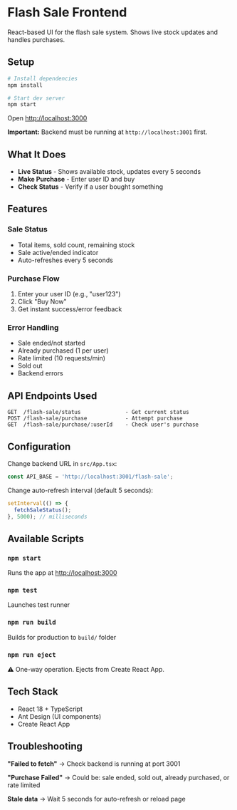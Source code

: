 # Flash Sale Frontend

React-based UI for the flash sale system. Shows live stock updates and handles purchases.

## Setup

```bash
# Install dependencies
npm install

# Start dev server
npm start
```

Open [http://localhost:3000](http://localhost:3000)

**Important:** Backend must be running at `http://localhost:3001` first.

## What It Does

- **Live Status** - Shows available stock, updates every 5 seconds
- **Make Purchase** - Enter user ID and buy
- **Check Status** - Verify if a user bought something

## Features

### Sale Status
- Total items, sold count, remaining stock
- Sale active/ended indicator
- Auto-refreshes every 5 seconds

### Purchase Flow
1. Enter your user ID (e.g., "user123")
2. Click "Buy Now"
3. Get instant success/error feedback

### Error Handling
- Sale ended/not started
- Already purchased (1 per user)
- Rate limited (10 requests/min)
- Sold out
- Backend errors

## API Endpoints Used

```
GET  /flash-sale/status              - Get current status
POST /flash-sale/purchase            - Attempt purchase
GET  /flash-sale/purchase/:userId    - Check user's purchase
```

## Configuration

Change backend URL in `src/App.tsx`:
```typescript
const API_BASE = 'http://localhost:3001/flash-sale';
```

Change auto-refresh interval (default 5 seconds):
```typescript
setInterval(() => {
  fetchSaleStatus();
}, 5000); // milliseconds
```

## Available Scripts

### `npm start`
Runs the app at [http://localhost:3000](http://localhost:3000)

### `npm test`
Launches test runner

### `npm run build`
Builds for production to `build/` folder

### `npm run eject`
⚠️ One-way operation. Ejects from Create React App.

## Tech Stack

- React 18 + TypeScript
- Ant Design (UI components)
- Create React App

## Troubleshooting

**"Failed to fetch"** → Check backend is running at port 3001

**"Purchase Failed"** → Could be: sale ended, sold out, already purchased, or rate limited

**Stale data** → Wait 5 seconds for auto-refresh or reload page